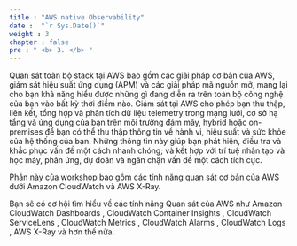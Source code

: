 ```yaml
---
title : "AWS native Observability"
date :  "`r Sys.Date()`" 
weight : 3 
chapter : false
pre : " <b> 3. </b> "
---
```


Quan sát toàn bộ stack tại AWS bao gồm các giải pháp cơ bản của AWS, giám sát hiệu suất ứng dụng (APM) và các giải pháp mã nguồn mở, mang lại cho bạn khả năng hiểu được những gì đang diễn ra trên toàn bộ công nghệ của bạn vào bất kỳ thời điểm nào.
Giám sát tại AWS cho phép bạn thu thập, liên kết, tổng hợp và phân tích dữ liệu telemetry trong mạng lưới, cơ sở hạ tầng và ứng dụng của bạn trên môi trường đám mây, hybrid hoặc on-premises để bạn có thể thu thập thông tin về hành vi, hiệu suất và sức khỏe của hệ thống của bạn. Những thông tin này giúp bạn phát hiện, điều tra và khắc phục vấn đề một cách nhanh chóng; và kết hợp với trí tuệ nhân tạo và học máy, phản ứng, dự đoán và ngăn chặn vấn đề một cách tích cực.

Phần này của workshop bao gồm các tính năng quan sát cơ bản của AWS dưới Amazon CloudWatch và AWS X-Ray.

Bạn sẽ có cơ hội tìm hiểu về các tính năng Quan sát của AWS như Amazon CloudWatch Dashboards , CloudWatch Container Insights , CloudWatch ServiceLens , CloudWatch Metrics , CloudWatch Alarms , CloudWatch Logs , AWS X-Ray  và hơn thế nữa.